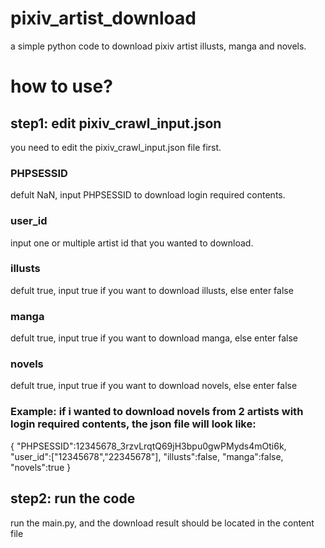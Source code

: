 # pixiv_artist_download
a simple python code to download pixiv artist illusts, manga and novels.

# how to use?

## step1: edit pixiv_crawl_input.json
you need to edit the pixiv_crawl_input.json file first.

### PHPSESSID
defult NaN, input PHPSESSID to download login required contents.
### user_id
input one or multiple artist id that you wanted to download.
### illusts
defult true, input true if you want to download illusts, else enter false
### manga
defult true, input true if you want to download manga, else enter false
### novels
defult true, input true if you want to download novels, else enter false

### Example: if i wanted to download novels from 2 artists with login required contents, the json file will look like:
{
	"PHPSESSID":12345678_3rzvLrqtQ69jH3bpu0gwPMyds4mOti6k,
	"user_id":["12345678","22345678"],
	"illusts":false,
	"manga":false,
	"novels":true
}

## step2: run the code
run the main.py, and the download result should be located in the content file 


